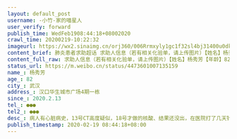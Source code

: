```yaml
---
layout: default_post
username: -小竹-家的喵星人
user_verify: forward
publish_time: WedFeb1908:44:18+08002020
crawl_time: 20200219-10:22:32
imageurl: https://wx2.sinaimg.cn/orj360/006Rrmxyly1gc1f32sl4bj31400u0dk1.jpg,https://wx4.sinaimg.cn/orj360/006Rrmxyly1gc1f331occj30u014040g.jpg
content_brief: 肺炎患者求助超话 求助人信息（若有相关化验单，请上传图片）【姓名】杨秀芳【年龄】82【所在城市】武汉【所在小区、社区】汉口华生城市广场4期一栋【患病时间】2020.2.13【联系方式】●●●【其他紧急联系人】●●●【病情描述】 病人有心脏病史，13号CT高度疑似，18号才做的核 ...全文
content_full_raw: 求助人信息（若有相关化验单，请上传图片）【姓名】杨秀芳【年龄】82【所在城市】武汉【所在小区、社区】汉口华生城市广场4期一栋【患病时间】2020.2.13【联系方式】●●●【其他紧急联系人】●●●【病情描述】病人有心脏病史，13号CT高度疑似，18号才做的核酸、结果还没出，在医院打了几天针了，因为没有出结果医院不收治，每天打完针只能回家，现在已经坚持不了，早上七点又发病，全身发抖，今天医院不收，我家人根本等不到核酸结果，早上打了区政府电话，区政府推给街道办事处，街道推给社区，现在我只能求助社会，能帮我家人安排医院住院治疗。武汉
status_url: https://m.weibo.cn/status/4473601007135159
name_: 杨秀芳
age_: 82
city_: 武汉
address_: 汉口华生城市广场4期一栋
since_: 2020.2.13
tel_: ●●●
tel2_: ●●●
desc_: 病人有心脏病史，13号CT高度疑似，18号才做的核酸、结果还没出，在医院打了几天针了，因为没有出结果医院不收治，每天打完针只能回家，现在已经坚持不了，早上七点又发病，全身发抖，今天医院不收，我家人根本等不到核酸结果，早上打了区政府电话，区政府推给街道办事处，街道推给社区，现在我只能求助社会，能帮我家人安排医院住院治疗。武汉
publish_timestamp: 2020-02-19 08:44:18+08:00
---
```

